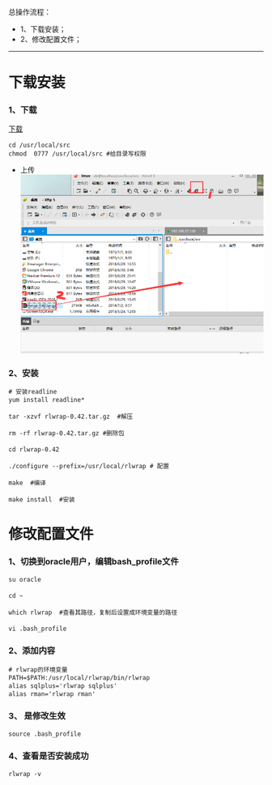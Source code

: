 总操作流程：
- 1、下载安装；
- 2、修改配置文件；

***

# 下载安装
### 1、下载
[下载](https://pan.baidu.com/s/1XEg3UF5Eh124khS06pYbhg)
```
cd /usr/local/src
chmod  0777 /usr/local/src #给目录写权限
```
- 上传
![](image/1-1.png)
### 2、安装
```
# 安装readline
yum install readline*

tar -xzvf rlwrap-0.42.tar.gz  #解压

rm -rf rlwrap-0.42.tar.gz #删除包

cd rlwrap-0.42

./configure --prefix=/usr/local/rlwrap # 配置

make  #编译

make install  #安装

```
# 修改配置文件
### 1、切换到oracle用户，编辑bash_profile文件
```
su oracle

cd ~

which rlwrap  #查看其路径，复制后设置成环境变量的路径

vi .bash_profile
```
### 2、添加内容
```
# rlwrap的环境变量
PATH=$PATH:/usr/local/rlwrap/bin/rlwrap
alias sqlplus='rlwrap sqlplus'
alias rman='rlwrap rman'
```
### 3、 是修改生效
```
source .bash_profile
```
### 4、查看是否安装成功
```
rlwrap -v
```